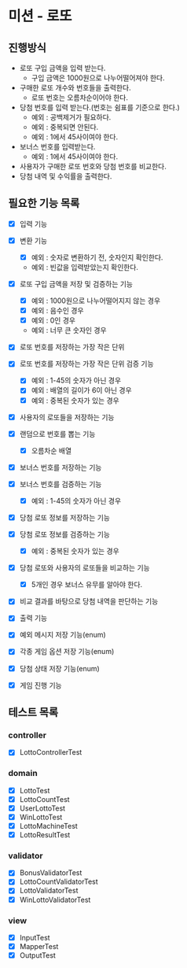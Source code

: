 # 미션 - 로또

## 진행방식

- 로또 구입 금액을 입력 받는다.
    - 구입 금액은 1000원으로 나누어떨어져야 한다.
- 구매한 로또 개수와 번호들을 출력한다.
    - 로또 번호는 오름차순이어야 한다.
- 당첨 번호를 입력 받는다.(번호는 쉼표를 기준으로 한다.)
    - 예외 : 공백제거가 필요하다.
    - 예외 : 중복되면 안된다.
    - 예외 : 1에서 45사이여야 한다.
- 보너스 번호를 입력받는다.
    - 예외 : 1에서 45사이여야 한다.
- 사용자가 구매한 로또 번호와 당첨 번호를 비교한다.
- 당첨 내역 및 수익률을 출력한다.

## 필요한 기능 목록

- [x] 입력 기능
- [x] 변환 기능
    - [x] 예외 : 숫자로 변환하기 전, 숫자인지 확인한다.
    - 예외 : 빈값을 입력받았는지 확인한다.

- [x] 로또 구입 금액을 저장 및 검증하는 기능
    - [x] 예외 : 1000원으로 나누어떨어지지 않는 경우
    - [x] 예외 : 음수인 경우
    - [x] 예외 : 0인 경우
    - 예외 : 너무 큰 숫자인 경우

- [x] 로또 번호를 저장하는 가장 작은 단위
- [x] 로또 번호를 저장하는 가장 작은 단위 검증 기능
    - [x] 예외 : 1-45의 숫자가 아닌 경우
    - [x] 예외 : 배열의 길이가 6이 아닌 경우
    - [x] 예외 : 중복된 숫자가 있는 경우

- [x] 사용자의 로또들을 저장하는 기능
- [x] 랜덤으로 번호를 뽑는 기능
    - [x] 오름차순 배열

- [x] 보너스 번호를 저장하는 기능
- [x] 보너스 번호를 검증하는 기능
    - [x] 예외 : 1-45의 숫자가 아닌 경우

- [x] 당첨 로또 정보를 저장하는 기능
- [x] 당첨 로또 정보를 검증하는 기능
    - [x] 예외 : 중복된 숫자가 있는 경우

- [x] 당첨 로또와 사용자의 로또들을 비교하는 기능
    - [x] 5개인 경우 보너스 유무를 알아야 한다.
- [x] 비교 결과를 바탕으로 당첨 내역을 판단하는 기능

- [x] 출력 기능
- [x] 예외 메시지 저장 기능(enum)
- [x] 각종 게임 옵션 저장 기능(enum)
- [x] 당첨 상태 저장 기능(enum)
- [x] 게임 진행 기능

## 테스트 목록

### controller

- [x] LottoControllerTest

### domain

- [x] LottoTest
- [x] LottoCountTest
- [x] UserLottoTest
- [x] WinLottoTest
- [x] LottoMachineTest
- [x] LottoResultTest

### validator

- [x] BonusValidatorTest
- [x] LottoCountValidatorTest
- [x] LottoValidatorTest
- [x] WinLottoValidatorTest

### view

- [x] InputTest
- [x] MapperTest
- [x] OutputTest